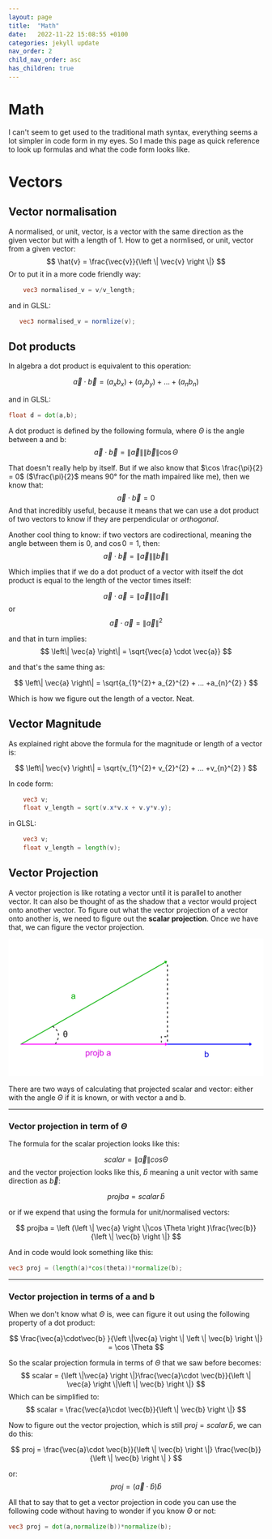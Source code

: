 ```yaml
---
layout: page
title:  "Math"
date:   2022-11-22 15:08:55 +0100
categories: jekyll update
nav_order: 2
child_nav_order: asc
has_children: true
---
```

# Math
I can't seem to get used to the traditional math syntax, everything seems a lot simpler in code form in my eyes. So I made this page as quick reference to look up formulas and what the code form looks like.
# Vectors
## Vector normalisation
A normalised, or unit, vector, is a vector with the same direction as the given vector but with a length of 1.
How to get a normlised, or unit, vector from a given vector:
$$
\hat{v} = \frac{\vec{v}}{\left \| \vec{v} \right \|}
$$
Or to put it in a more code friendly way:
~~~ glsl
    vec3 normalised_v = v/v_length;
~~~
 and in GLSL:

 ~~~ glsl
    vec3 normalised_v = normlize(v);
 ~~~

## Dot products
In algebra a dot product is equivalent to this operation:

$$
\vec{a} \cdot \vec{b} = (a_{x}b_{x})+(a_{y}b_{y})+ ... + (a_{n}b_{n})
$$

and in GLSL:
~~~glsl
float d = dot(a,b);
~~~
A dot product is defined by the following formula, where $\Theta$ is the angle between a and b:
$$
\vec{a} \cdot \vec{b} = \left\| \vec{a}  \right\|\left\| \vec{b}  \right\| \cos\Theta
$$

That doesn't really help by itself. But if we also know that $\cos \frac{\pi}{2} = 0$ ($\frac{\pi}{2}$ means 90° for the math impaired like me), then we know that:
$$\vec{a} \cdot \vec{b} = 0$$
And that incredibly useful, because it means that we can use a dot product of two vectors to know if they are perpendicular or _orthogonal_.

Another cool thing to know: if two vectors are codirectional, meaning the angle between them is 0, and $\cos0 = 1$, then:
$$
\vec{a} \cdot \vec{b} = \left\| \vec{a}  \right\|\left\| \vec{b}  \right\|
$$

Which implies that if we do a dot product of a vector with itself the dot product is equal to the length of the vector times itself:

$$
\vec{a} \cdot \vec{a} = \left\| \vec{a}  \right\|\left\| \vec{a}  \right\|
$$
or 
$$
\vec{a} \cdot \vec{a} = \left\| \vec{a}  \right\|^{2}
$$

and that in turn implies:
$$
\left\| \vec{a}  \right\| = \sqrt{\vec{a} \cdot \vec{a}}
$$

and that's the same thing as:

$$
\left\| \vec{a}  \right\| = \sqrt{a_{1}^{2}+ a_{2}^{2} + ... +a_{n}^{2} }
$$

Which is how we figure out the length of a vector. Neat.

## Vector Magnitude
As explained right above the formula for the magnitude or length of a vector is:

$$
\left\| \vec{v}  \right\| = \sqrt{v_{1}^{2}+ v_{2}^{2} + ... +v_{n}^{2} }
$$

In code form:
~~~glsl
    vec3 v;
    float v_length = sqrt(v.x*v.x + v.y*v.y);
~~~

in GLSL:
~~~glsl
    vec3 v;
    float v_length = length(v);
~~~
## Vector Projection
A vector projection is like rotating a vector until it is parallel to another vector. It can also be thought of as the shadow that a vector would project onto another vector. To figure out what the vector projection of a vector onto another is, we need to figure out the __scalar projection__. Once we have that, we can figure the vector projection.


<div style="vertical-align:middle; text-align:center">
    <img src="./illustrations/vector_projection.png"/>
</div>

There are two ways of calculating that projected scalar and vector: either with the angle $\Theta$ if it is known, or with vector a and b.

------
### Vector projection in term of $\Theta$
The formula for the scalar projection looks like this:

$$
scalar = {\left \|\vec{a} \right \|} cos \Theta
$$
 and the vector projection looks like this, $\hat{b}$ meaning a unit vector with same direction as $\vec{b}$:

 $$
projba = scalar\, \hat{b}
 $$

 or if we expend that using the formula for unit/normalised vectors:

 $$
projba = \left (\left \| \vec{a} \right \|\cos \Theta   \right )\frac{\vec{b}}{\left \| \vec{b} \right \|}
 $$

And in code would look something like this:
~~~glsl
vec3 proj = (length(a)*cos(theta))*normalize(b);
~~~

-----------
### Vector projection in terms of a and b
When we don't know what $\Theta$ is, wee can figure it out using the following property of a dot product:

$$
\frac{\vec{a}\cdot\vec{b} }{\left \|\vec{a} \right \| \left \| \vec{b} \right \|} = \cos \Theta 
$$

So the scalar projection formula in terms of $\Theta$ that we saw before becomes:
$$
scalar = {\left \|\vec{a} \right \|}\frac{\vec{a}\cdot \vec{b}}{\left \| \vec{a} \right \|\left \| \vec{b} \right \|}
$$
Which can be simplified to:
$$
scalar = \frac{\vec{a}\cdot \vec{b}}{\left \| \vec{b} \right \|}
$$

Now to figure out the vector projection, which is still $proj=scalar \,\hat{b}$, we can do this:

$$
proj = \frac{\vec{a}\cdot \vec{b}}{\left \| \vec{b} \right \|} \frac{\vec{b}}{\left \| \vec{b} \right \| }
$$

or:
$$
proj = (\vec{a} \cdot\hat{b})\hat{b}
$$

All that to say that to get a vector projection in code you can use the following code without having to wonder if you know $\Theta$ or not:

~~~glsl
vec3 proj = dot(a,normalize(b))*normalize(b);
~~~